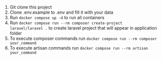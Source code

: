 1. Git clone this project
2. Clone .env.example to .env and fill it with your data
3. Run ```docker compose up -d``` to run all containers
4. Run ```docker compose run --rm composer create-project laravel/laravel .``` to create laravel project that will appear in application folder
5. To execute composer commands run ```docker compose run --rm composer your_command```
6. To execute artisan commands run ```docker compose run --rm artisan your_command```